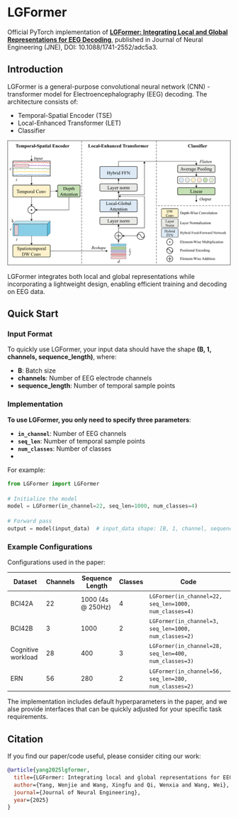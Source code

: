 # LGFormer

Official PyTorch implementation of **[LGFormer: Integrating Local and Global Representations for EEG Decoding](https://iopscience.iop.org/article/10.1088/1741-2552/adc5a3)**, published in Journal of Neural Engineering (JNE), DOI: 10.1088/1741-2552/adc5a3.

## Introduction

LGFormer is a general-purpose convolutional neural network (CNN) - transformer model for Electroencephalography (EEG) decoding. The architecture consists of:
- Temporal-Spatial Encoder (TSE)
- Local-Enhanced Transformer (LET)
- Classifier

![Overall architecture of LGFormer.](architecture_lgformer.png)

LGFormer integrates both local and global representations while incorporating a lightweight design, enabling efficient training and decoding on EEG data.

## Quick Start

### Input Format
To quickly use LGFormer, your input data should have the shape **(B, 1, channels, sequence_length)**, where:
- **B**: Batch size
- **channels**: Number of EEG electrode channels
- **sequence_length**: Number of temporal sample points

### Implementation
**To use LGFormer, you only need to specify three parameters**:
- **`in_channel`**: Number of EEG channels
- **`seq_len`**:  Number of temporal sample points
- **`num_classes`**: Number of classes
- 
For example:

```python
from LGFormer import LGFormer

# Initialize the model
model = LGFormer(in_channel=22, seq_len=1000, num_classes=4)

# Forward pass
output = model(input_data)  # input_data shape: [B, 1, channel, sequence_length]
```

### Example Configurations
Configurations used in the paper:

| Dataset | Channels | Sequence Length | Classes | Code |
|---------|----------|----------------|---------|------|
| BCI42A | 22 | 1000 (4s @ 250Hz) | 4 | `LGFormer(in_channel=22, seq_len=1000, num_classes=4)` |
| BCI42B | 3 | 1000 | 2 | `LGFormer(in_channel=3, seq_len=1000, num_classes=2)` |
| Cognitive workload | 28 | 400 | 3 | `LGFormer(in_channel=28, seq_len=400, num_classes=3)` |
| ERN | 56 | 280 | 2 | `LGFormer(in_channel=56, seq_len=280, num_classes=2)` |

The implementation includes default hyperparameters in the paper, and we alse provide interfaces that can be quickly adjusted for your specific task requirements.

## Citation
If you find our paper/code useful, please consider citing our work:
```bibtex
@article{yang2025lgformer,
  title={LGFormer: Integrating local and global representations for EEG decoding},
  author={Yang, Wenjie and Wang, Xingfu and Qi, Wenxia and Wang, Wei},
  journal={Journal of Neural Engineering},
  year={2025}
}
```
